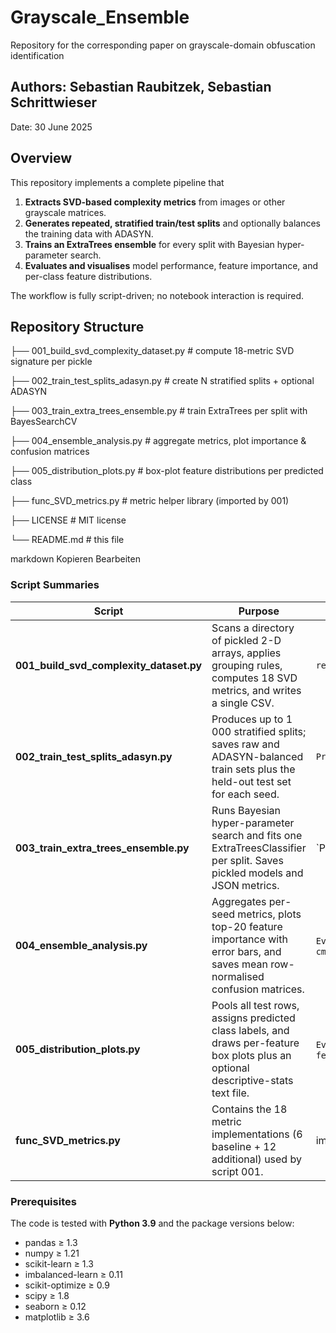 # Grayscale_Ensemble
Repository for the corresponding paper on grayscale-domain obfuscation identification

## Authors: Sebastian Raubitzek, Sebastian Schrittwieser 
Date: 30 June 2025

## Overview
This repository implements a complete pipeline that

1. **Extracts SVD-based complexity metrics** from images or other grayscale matrices.  
2. **Generates repeated, stratified train/test splits** and optionally balances the training data with ADASYN.  
3. **Trains an ExtraTrees ensemble** for every split with Bayesian hyper-parameter search.  
4. **Evaluates and visualises** model performance, feature importance, and per-class feature distributions.

The workflow is fully script-driven; no notebook interaction is required.

## Repository Structure

├── 001_build_svd_complexity_dataset.py # compute 18-metric SVD signature per pickle

├── 002_train_test_splits_adasyn.py # create N stratified splits + optional ADASYN

├── 003_train_extra_trees_ensemble.py # train ExtraTrees per split with BayesSearchCV

├── 004_ensemble_analysis.py # aggregate metrics, plot importance & confusion matrices

├── 005_distribution_plots.py # box-plot feature distributions per predicted class

├── func_SVD_metrics.py # metric helper library (imported by 001)

├── LICENSE # MIT license

└── README.md # this file

markdown
Kopieren
Bearbeiten

### Script Summaries
| Script | Purpose | Key Outputs |
|--------|---------|-------------|
| **001_build_svd_complexity_dataset.py** | Scans a directory of pickled 2-D arrays, applies grouping rules, computes 18 SVD metrics, and writes a single CSV. | `results_ext_SVD_analysis/final_processed_matrices_grouping*.csv` |
| **002_train_test_splits_adasyn.py** | Produces up to 1 000 stratified splits; saves raw and ADASYN-balanced train sets plus the held-out test set for each seed. | `Prepared_SVD_g*/seed####_ADASYN/data/*.csv` |
| **003_train_extra_trees_ensemble.py** | Runs Bayesian hyper-parameter search and fits one ExtraTreesClassifier per split. Saves pickled models and JSON metrics. | `Prepared_SVD_g*/ExtraTrees_{raw|adasyn}/models/*.pkl` and `reports/*.json` |
| **004_ensemble_analysis.py** | Aggregates per-seed metrics, plots top-20 feature importance with error bars, and saves mean row-normalised confusion matrices. | `Evaluation_ExtraTrees_g*/feat_imp_meanSD_*.png` / `.eps`, `cm_*_mean_*.png` |
| **005_distribution_plots.py** | Pools all test rows, assigns predicted class labels, and draws per-feature box plots plus an optional descriptive-stats text file. | `Evaluation_ExtraTrees_g*/distributions/*_boxplot.png` / `.eps`, `feature_distribution_summary.txt` |
| **func_SVD_metrics.py** | Contains the 18 metric implementations (6 baseline + 12 additional) used by script 001. | imported module |

### Prerequisites
The code is tested with **Python 3.9** and the package versions below:

- pandas ≥ 1.3
- numpy ≥ 1.21
- scikit-learn ≥ 1.3
- imbalanced-learn ≥ 0.11
- scikit-optimize ≥ 0.9
- scipy ≥ 1.8
- seaborn ≥ 0.12
- matplotlib ≥ 3.6
